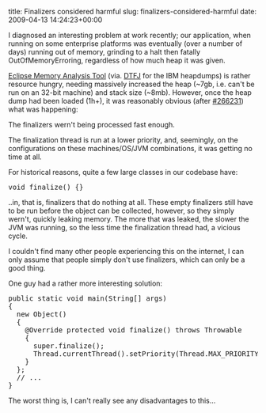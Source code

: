 title: Finalizers considered harmful
slug: finalizers-considered-harmful
date: 2009-04-13 14:24:23+00:00

I diagnosed an interesting problem at work recently; our application, when running on some enterprise platforms was eventually (over a number of days) running out of memory, grinding to a halt then fatally OutOfMemoryErroring, regardless of how much heap it was given.

<a href="http://www.eclipse.org/mat/">Eclipse Memory Analysis Tool</a> (via. <a href="http://www.ibm.com/developerworks/java/jdk/tools/mat.html">DTFJ</a> for the IBM heapdumps) is rather resource hungry, needing massively increased the heap (~7gb, i.e. can't be run on an 32-bit machine) and stack size (~8mb).  However, once the heap dump had been loaded (1h+), it was reasonably obvious (after <a href="https://bugs.eclipse.org/bugs/show_bug.cgi?id=266231" title="Eclipse bug #266231 (resolved: fixed)">#266231</a>) what was happening:

The finalizers wern't being processed fast enough.

The finalization thread is run at a lower priority, and, seemingly, on the configurations on these machines/OS/JVM combinations, it was getting no time at all.

For historical reasons, quite a few large classes in our codebase have:

<pre>void finalize() {}</pre>

..in, that is, finalizers that do nothing at all.  These empty finalizers still have to be run before the object can be collected, however, so they simply wern't, quickly leaking memory. The more that was leaked, the slower the JVM was running, so the less time the finalization thread had, a vicious cycle.

I couldn't find many other people experiencing this on the internet, I can only assume that people simply don't use finalizers, which can only be a good thing.

One guy had a rather more interesting solution:
<pre>
public static void main(String[] args)
{
&nbsp;&nbsp;new Object()
&nbsp;&nbsp;{
&nbsp;&nbsp;&nbsp;&nbsp;@Override protected void finalize() throws Throwable
&nbsp;&nbsp;&nbsp;&nbsp;{
&nbsp;&nbsp;&nbsp;&nbsp;&nbsp;&nbsp;super.finalize();
&nbsp;&nbsp;&nbsp;&nbsp;&nbsp;&nbsp;Thread.currentThread().setPriority(Thread.MAX_PRIORITY);
&nbsp;&nbsp;&nbsp;&nbsp;}
&nbsp;&nbsp;};
&nbsp;&nbsp;// ...
}
</pre>

The worst thing is, I can't really see any disadvantages to this...